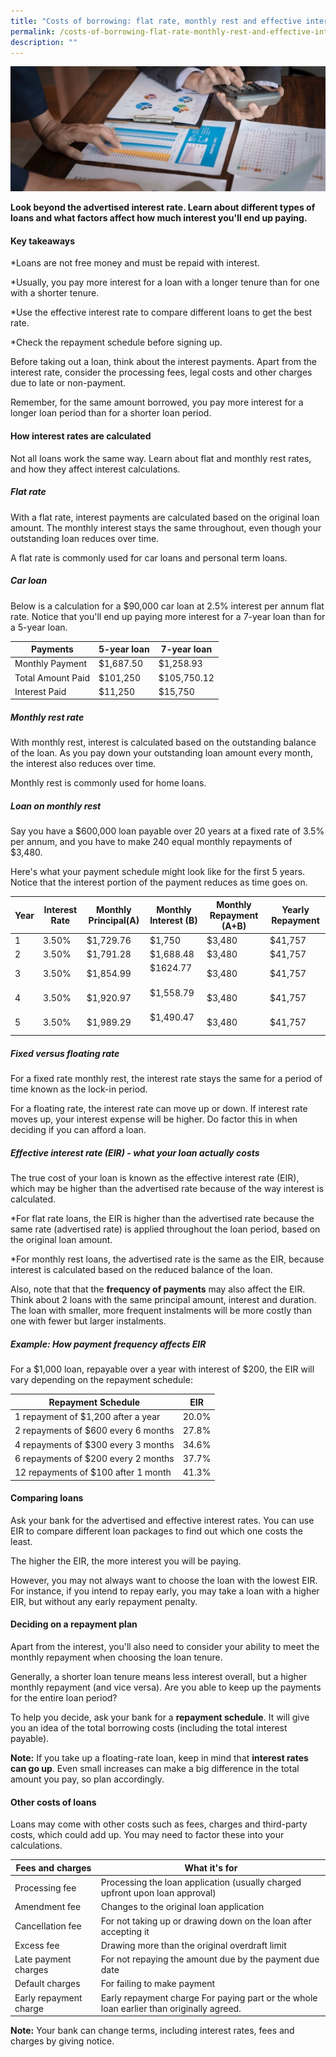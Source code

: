 ```yaml
---
title: "Costs of borrowing: flat rate, monthly rest and effective interest rate"
permalink: /costs-of-borrowing-flat-rate-monthly-rest-and-effective-interest-rate/
description: ""
---
```

![cost of borrowing](/images/cost%20of%20borrowing.jfif)

**Look beyond the advertised interest rate. Learn about different types of loans and what factors affect how much interest you'll end up paying.**

#### Key takeaways
*Loans are not free money and must be repaid with interest.

*Usually, you pay more interest for a loan with a longer tenure than for one with a shorter tenure.

*Use the effective interest rate to compare different loans to get the best rate.

*Check the repayment schedule before signing up.

Before taking out a loan, think about the interest payments. Apart from the interest rate, consider the processing fees, legal costs and other charges due to late or non-payment.

Remember, for the same amount borrowed, you pay more interest for a longer loan period than for a shorter loan period.

#### How interest rates are calculated
Not all loans work the same way. Learn about flat and monthly rest rates, and how they affect interest calculations.

##### Flat rate
With a flat rate, interest payments are calculated based on the original loan amount. The monthly interest stays the same throughout, even though your outstanding loan reduces over time.

A flat rate is commonly used for car loans and personal term loans.

##### Car loan
Below is a calculation for a $90,000 car loan at 2.5% interest per annum flat rate. Notice that you'll end up paying more interest for a 7-year loan than for a 5-year loan.


| Payments |5-year loan| 7-year loan |
| -------- | -------- | -------- |
| Monthly Payment    | $1,687.50     | $1,258.93    |
| Total Amount Paid    | $101,250     | $105,750.12    |
| Interest Paid    | $11,250     | $15,750   |


##### Monthly rest rate
With monthly rest, interest is calculated based on the outstanding balance of the loan. As you pay down your outstanding loan amount every month, the interest also reduces over time.

Monthly rest is commonly used for home loans.

##### Loan on monthly rest
Say you have a $600,000 loan payable over 20 years at a fixed rate of 3.5% per annum, and you have to make 240 equal monthly repayments of $3,480.

Here's what your payment schedule might look like for the first 5 years. Notice that the interest portion of the payment reduces as time goes on.



| Year | Interest Rate| Monthly Principal(A) | Monthly Interest (B) | Monthly Repayment (A+B)| Yearly Repayment |
| -------- | -------- | -------- | -------- | -------- | -------- |
| 1     | 3.50%     | $1,729.76    | $1,750     | $3,480| $41,757
| 2     | 3.50%    | $1,791.28   | $1,688.48     |$3,480| $41,757
| 3    | 3.50% | $1,854.99  | $1624.77     |$3,480| $41,757
| 4   | 3.50%| $1,920.97     | $1,558.79     |$3,480| $41,757
| 5    | 3.50%| $1,989.29   | $1,490.47     |$3,480| $41,757


#####  Fixed versus  floating rate
For a fixed rate monthly rest, the interest rate stays the same for a period of time known as the lock-in period.

For a floating rate, the interest rate can move up or down. If interest rate moves up, your interest expense will be higher. Do factor this in when deciding if you can afford a loan.

##### Effective interest rate (EIR) - what your loan actually costs
The true cost of your loan is known as the effective interest rate (EIR), which may be higher than the advertised rate because of the way interest is calculated.

*For flat rate loans, the EIR is higher than the advertised rate because the same rate (advertised rate) is applied throughout the loan period, based on the original loan amount.

*For monthly rest loans, the advertised rate is the same as the EIR, because interest is calculated based on the reduced balance of the loan.

Also, note that that the **frequency of payments** may also affect the EIR. Think about 2 loans with the same principal amount, interest and duration. The loan with smaller, more frequent instalments will be more costly than one with fewer but larger instalments.

##### Example: How payment frequency affects EIR
For a $1,000 loan, repayable over a year with interest of $200, the EIR will vary depending on the repayment schedule:



| Repayment Schedule | EIR |
| -------- | -------- |
| 1 repayment of $1,200 after a year   | 20.0%    |
| 2 repayments of $600 every 6 months   | 27.8%    |
| 4 repayments of $300 every 3 months   | 34.6%    |
| 6 repayments of $200 every 2 months   | 37.7%    |
| 12 repayments of $100 after 1 month   | 41.3%    |


#### Comparing loans
Ask your bank for the advertised and effective interest rates. You can use EIR to compare different loan packages to find out which one costs the least.

The higher the EIR, the more interest you will be paying.

However, you may not always want to choose the loan with the lowest EIR. For instance, if you intend to repay early, you may take a loan with a higher EIR, but without any early repayment penalty.

#### Deciding on a repayment plan
Apart from the interest, you'll also need to consider your ability to meet the monthly repayment when choosing the loan tenure.

Generally, a shorter loan tenure means less interest overall, but a higher monthly repayment (and vice versa). Are you able to keep up the payments for the entire loan period?

To help you decide, ask your bank for a **repayment schedule**. It will give you an idea of the total borrowing costs (including the total interest payable).

**Note:**
If you take up a floating-rate loan, keep in mind that **interest rates can go up**. Even small increases can make a big difference in the total amount you pay, so plan accordingly.

#### Other costs of loans
Loans may come with other costs such as fees, charges and third-party costs, which could add up. You may need to factor these into your calculations.



| Fees and charges | What it's for|
| -------- | -------- |
| Processing fee    | Processing the loan application (usually charged upfront upon loan approval)   |
| Amendment fee   |Changes to the original loan application |
| Cancellation fee    |	For not taking up or drawing down on the loan after accepting it   |
| Excess fee    | Drawing more than the original overdraft limit  |
| Late payment charges	  | For not repaying the amount due by the payment due date|
| Default charges   | For failing to make payment |
| Early repayment charge  | Early repayment charge	For paying part or the whole loan earlier than originally agreed. |


**Note:**
Your bank can change terms, including interest rates, fees and charges by giving notice.
